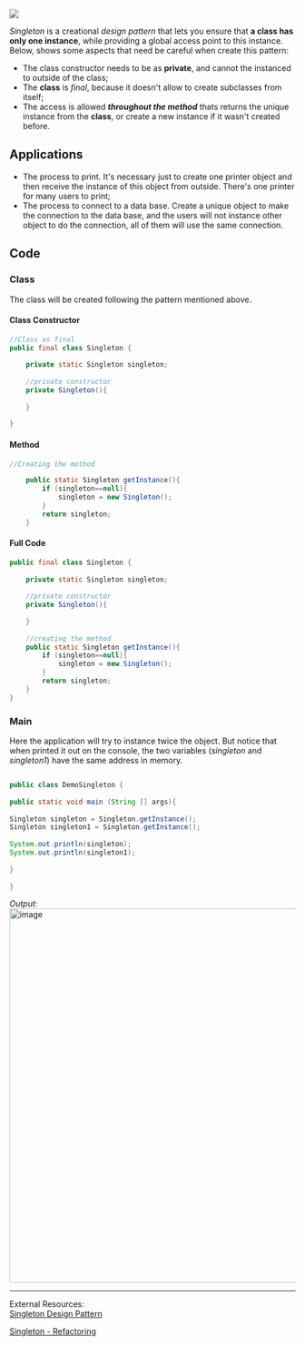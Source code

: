 


![](https://refactoring.guru/images/patterns/content/singleton/singleton-2x.png)

_Singleton_ is a creational _design pattern_ that lets you ensure that **a class has only one instance**, while providing a global access point to this instance. Below, shows some aspects that need be careful when create this pattern:

- The class constructor needs to be as **private**, and cannot the instanced to outside of the class;
- The **class** is _final_, because it doesn't allow to create subclasses from itself;
- The access is allowed **_throughout the method_** thats returns the unique instance from the **class**, or create a new instance if it wasn't created before.


## Applications

-  The process to print. It's necessary just to create one printer object and then receive the instance of this object from outside. There's one printer for many users to print;
- The process to connect to a data base. Create a unique object to make the connection to the data base, and the users will not instance other object to do the connection, all of them will use the same connection.



## Code

### Class

The class will be created following the pattern  mentioned above.

#### Class Constructor
``` java
//Class as final
public final class Singleton {  
  
	private static Singleton singleton;  
  
	//private constructor  
	private Singleton(){  
  
	} 
  
} 
```

#### Method
``` java
//Creating the mothod

	public static Singleton getInstance(){  
		if (singleton==null){  
			singleton = new Singleton();  
		}  
		return singleton;  
	}
```

#### Full Code
``` java
public final class Singleton {  
  
	private static Singleton singleton;  
  
	//private constructor  
	private Singleton(){  
  
	}  
  
	//creating the method  
	public static Singleton getInstance(){  
		if (singleton==null){  
			singleton = new Singleton();  
		}  
		return singleton;  
	}  
}

```

### Main

Here the application will try to instance twice the object. But notice that when printed it out on the console, the two variables (_singleton_ and _singleton1_) have the same address in memory.

``` java

public class DemoSingleton {  
  
public static void main (String [] args){  
  
Singleton singleton = Singleton.getInstance();  
Singleton singleton1 = Singleton.getInstance();  
  
System.out.println(singleton);  
System.out.println(singleton1);  
  
}  
  
}

```

_Output_:<br>
<img width="658" alt="image" src="https://github.com/maxfideles/tarefas-ebac-max/assets/61297641/cc7af353-9638-4751-98a9-68a099065ace">


---- 

External Resources:<br>
[Singleton Design Pattern](https://springframework.guru/gang-of-four-design-patterns/singleton-design-pattern/)

[Singleton - Refactoring](https://refactoring.guru/design-patterns/singleton)
